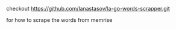 checkout
https://github.com/lanastasov/la-go-words-scrapper.git

for how to scrape the words from memrise
